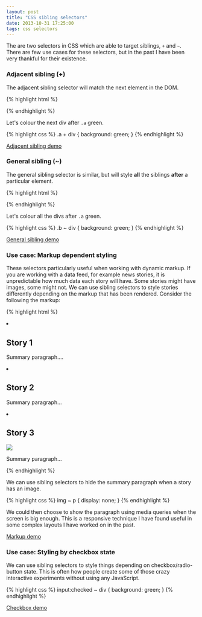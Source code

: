 ```yaml
---
layout: post
title: "CSS sibling selectors"
date: 2013-10-31 17:25:00
tags: css selectors
---
```


The are two selectors in CSS which are able to target siblings, `+` and `~`. There are few use cases for these selectors, but in the past I have been very thankful for their existence.

### Adjacent sibling (+)

The adjacent sibling selector will match the next element in the DOM.

{% highlight html %}
<div class="a"></div>
<div class="b"></div>
<div class="c"></div>
<div class="d"></div>
{% endhighlight %}

Let's colour the next div after `.a` green.

{% highlight css %}
.a + div {
  background: green;
}
{% endhighlight %}

<a class="button" href="http://jsbin.com/AXIMUtO/3/edit">Adjacent sibling demo</a>

### General sibling (~)

The general sibling selector is similar, but will style **all** the siblings **after** a particular element.

{% highlight html %}
<div class="a"></div>
<div class="b"></div>
<div class="c"></div>
<div class="d"></div>
{% endhighlight %}

Let's colour all the divs after `.a` green.

{% highlight css %}
.b ~ div {
  background: green;
}
{% endhighlight %}

<a class="button" href="http://jsbin.com/OYEwOwe/1/edit">General sibling demo</a>

### Use case: Markup dependent styling

These selectors particularly useful when working with dynamic markup. If you are working with a data feed, for example news stories, it is unpredictable how much data each story will have. Some stories might have images, some might not. We can use sibling selectors to style stories differently depending on the markup that has been rendered. Consider the following the markup:

{% highlight html %}
<li>
  <h2>Story 1</h2>
  <p>Summary paragraph....</p>
</li>
<li>
  <h2>Story 2</h2>
  <p>Summary paragraph...</p>
</li>
<li>
  <h2>Story 3</h2>
  <img src="http://example.com/image.jpg" />
  <p>Summary paragraph...</p>
</li>
{% endhighlight %}

We can use sibling selectors to hide the summary paragraph when a story has an image.

{% highlight css %}
img ~ p {
  display: none;
}
{% endhighlight %}

We could then choose to show the paragraph using media queries when the screen is big enough. This is a responsive technique I have found useful in some complex layouts I have worked on in the past.

<a class="button" href="http://jsbin.com/EYiGaGi/1/edit">Markup demo</a>

### Use case: Styling by checkbox state

We can use sibling selectors to style things depending on checkbox/radio-button state. This is often how people create some of those crazy interactive experiments without using any JavaScript.

{% highlight css %}
input:checked ~ div {
  background: green;
}
{% endhighlight %}

<a class="button" href="http://jsbin.com/EtECOPI/1/edit">Checkbox demo</a>